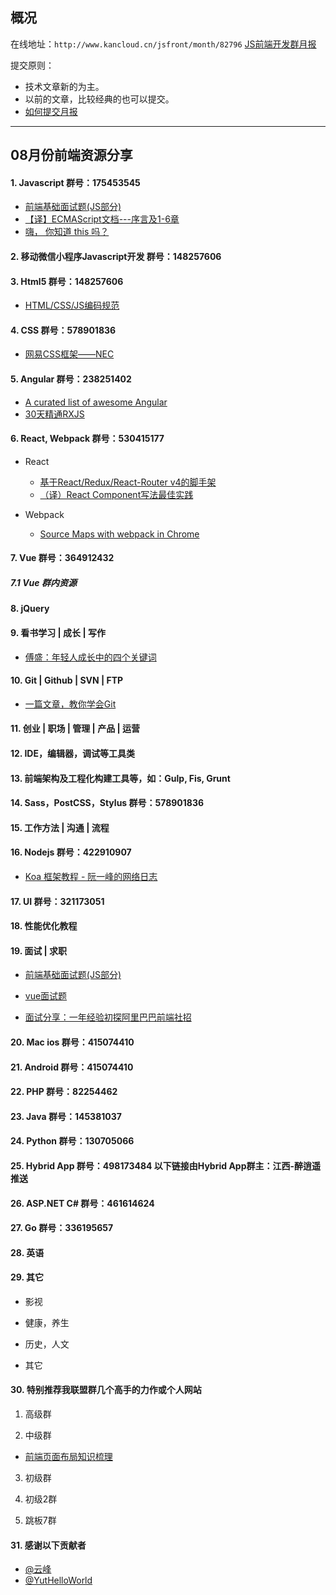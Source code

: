 ## 概况

在线地址：`http://www.kancloud.cn/jsfront/month/82796` [JS前端开发群月报](http://www.kancloud.cn/jsfront/month/82796)


提交原则：

- 技术文章新的为主。
- 以前的文章，比较经典的也可以提交。
- [如何提交月报](http://www.kancloud.cn/jsfront/month/227309)

---


## 08月份前端资源分享
#### 1. Javascript   群号：175453545

- [前端基础面试题(JS部分)](https://zhuanlan.zhihu.com/p/28428367)
- [【译】ECMAScript文档---序言及1-6章](https://zhuanlan.zhihu.com/p/28334237)
- [嗨， 你知道 this 吗？](https://juejin.im/post/5995c7a76fb9a0247a60c407)

#### 2. 移动微信小程序Javascript开发 群号：148257606

#### 3. Html5 群号：148257606
- [HTML/CSS/JS编码规范](https://juejin.im/post/599ececb5188252423583c27)
#### 4. CSS  群号：578901836

- [网易CSS框架——NEC](http://nec.netease.com/)

#### 5. Angular 群号：238251402
- [A curated list of awesome Angular](https://github.com/AngularClass/awesome-angular)
- [30天精通RXJS](https://github.com/ShaofeiZi/30-days-proficient-in-rxjs)

#### 6. React, Webpack 群号：530415177
- React  
    - [基于React/Redux/React-Router v4的脚手架](https://github.com/YutHelloWorld/vortex-react)  
    - [（译）React Component写法最佳实践](https://github.com/YutHelloWorld/Blog/issues/7)

- Webpack
    - [Source Maps with webpack in Chrome](http://erikaybar.name/webpack-source-maps-in-chrome/)


#### 7. Vue 群号：364912432

##### 7.1 Vue 群内资源

#### 8. jQuery

#### 9. 看书学习 | 成长 | 写作
- [傅盛：年轻人成长中的四个关键词](https://mp.weixin.qq.com/s?__biz=MjM5NjgzMzkwMQ==&mid=2653646369&idx=1&sn=37cf5503a5c3c45c9880bf5874ea8244)

#### 10. Git | Github | SVN | FTP
- [一篇文章，教你学会Git](https://juejin.im/post/599e14875188251240632702)

#### 11. 创业 | 职场 | 管理 | 产品 | 运营

#### 12. IDE，编辑器，调试等工具类

#### 13. 前端架构及工程化构建工具等，如：Gulp, Fis, Grunt

#### 14. Sass，PostCSS，Stylus  群号：578901836

#### 15. 工作方法 | 沟通 | 流程

#### 16. Nodejs 群号：422910907

- [Koa 框架教程 - 阮一峰的网络日志 ](http://www.ruanyifeng.com/blog/2017/08/koa.html)
        
#### 17. UI 群号：321173051

#### 18. 性能优化教程

#### 19. 面试 | 求职
- [前端基础面试题(JS部分)](https://zhuanlan.zhihu.com/p/28428367)
- [vue面试题](https://wenku.baidu.com/view/1e3cc8cb70fe910ef12d2af90242a8956becaacf.html)

- [面试分享：一年经验初探阿里巴巴前端社招](https://github.com/jawil/blog/issues/22)

#### 20. Mac ios 群号：415074410

#### 21. Android 群号：415074410

#### 22. PHP 群号：82254462

#### 23. Java 群号：145381037

#### 24. Python 群号：130705066

#### 25. Hybrid App 群号：498173484 以下链接由Hybrid App群主：江西-醉逍遥推送

#### 26. ASP.NET C# 群号：461614624

#### 27. Go 群号：336195657

#### 28. 英语

#### 29. 其它

- 影视


- 健康，养生


- 历史，人文


- 其它




#### 30. 特别推荐我联盟群几个高手的力作或个人网站

1. 高级群


2. 中级群
- [前端页面布局知识梳理](https://github.com/kyo4311/css-layout)

3. 初级群

4. 初级2群


5. 跳板7群


#### 31. 感谢以下贡献者

- [@云峰](https://github.com/wuyunfeng8)
- [@YutHelloWorld](https://github.com/yuthelloworld)
